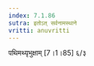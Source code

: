 ```yaml
---
index: 7.1.86
sutra: इतोऽत्‌ सर्वनामस्थाने
vritti: anuvritti
---
```


पथिमथ्यृभुक्षाम् [7।1।85] ६/३ 